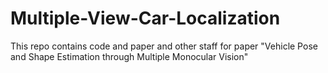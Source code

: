 # Multiple-View-Car-Localization
This repo contains code and paper and other staff for paper "Vehicle Pose and Shape Estimation through Multiple Monocular Vision"
